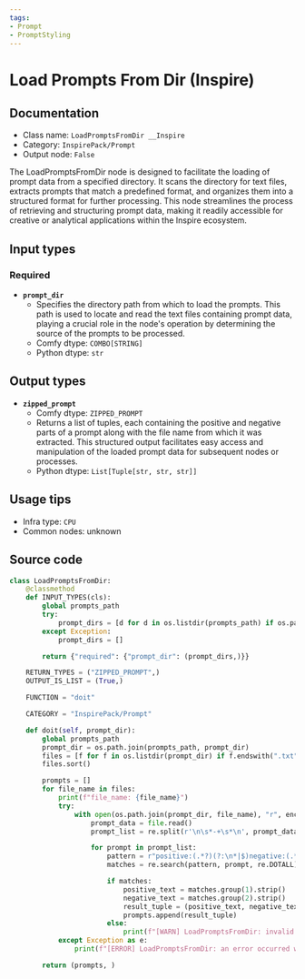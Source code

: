 ```yaml
---
tags:
- Prompt
- PromptStyling
---
```


# Load Prompts From Dir (Inspire)
## Documentation
- Class name: `LoadPromptsFromDir __Inspire`
- Category: `InspirePack/Prompt`
- Output node: `False`

The LoadPromptsFromDir node is designed to facilitate the loading of prompt data from a specified directory. It scans the directory for text files, extracts prompts that match a predefined format, and organizes them into a structured format for further processing. This node streamlines the process of retrieving and structuring prompt data, making it readily accessible for creative or analytical applications within the Inspire ecosystem.
## Input types
### Required
- **`prompt_dir`**
    - Specifies the directory path from which to load the prompts. This path is used to locate and read the text files containing prompt data, playing a crucial role in the node's operation by determining the source of the prompts to be processed.
    - Comfy dtype: `COMBO[STRING]`
    - Python dtype: `str`
## Output types
- **`zipped_prompt`**
    - Comfy dtype: `ZIPPED_PROMPT`
    - Returns a list of tuples, each containing the positive and negative parts of a prompt along with the file name from which it was extracted. This structured output facilitates easy access and manipulation of the loaded prompt data for subsequent nodes or processes.
    - Python dtype: `List[Tuple[str, str, str]]`
## Usage tips
- Infra type: `CPU`
- Common nodes: unknown


## Source code
```python
class LoadPromptsFromDir:
    @classmethod
    def INPUT_TYPES(cls):
        global prompts_path
        try:
            prompt_dirs = [d for d in os.listdir(prompts_path) if os.path.isdir(os.path.join(prompts_path, d))]
        except Exception:
            prompt_dirs = []

        return {"required": {"prompt_dir": (prompt_dirs,)}}

    RETURN_TYPES = ("ZIPPED_PROMPT",)
    OUTPUT_IS_LIST = (True,)

    FUNCTION = "doit"

    CATEGORY = "InspirePack/Prompt"

    def doit(self, prompt_dir):
        global prompts_path
        prompt_dir = os.path.join(prompts_path, prompt_dir)
        files = [f for f in os.listdir(prompt_dir) if f.endswith(".txt")]
        files.sort()

        prompts = []
        for file_name in files:
            print(f"file_name: {file_name}")
            try:
                with open(os.path.join(prompt_dir, file_name), "r", encoding="utf-8") as file:
                    prompt_data = file.read()
                    prompt_list = re.split(r'\n\s*-+\s*\n', prompt_data)

                    for prompt in prompt_list:
                        pattern = r"positive:(.*?)(?:\n*|$)negative:(.*)"
                        matches = re.search(pattern, prompt, re.DOTALL)

                        if matches:
                            positive_text = matches.group(1).strip()
                            negative_text = matches.group(2).strip()
                            result_tuple = (positive_text, negative_text, file_name)
                            prompts.append(result_tuple)
                        else:
                            print(f"[WARN] LoadPromptsFromDir: invalid prompt format in '{file_name}'")
            except Exception as e:
                print(f"[ERROR] LoadPromptsFromDir: an error occurred while processing '{file_name}': {str(e)}")

        return (prompts, )

```
